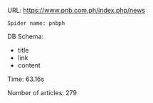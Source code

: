 URL: https://www.pnb.com.ph/index.php/news

    Spider name: pnbph

DB Schema:
- title
- link
- content

Time: 63.16s

Number of articles: 279


